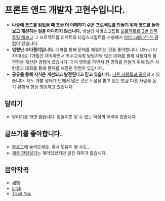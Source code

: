 # 프론트 앤드 개발자 고현수입니다. 

- **나중에 코드를 읽었을 때 조금 더 이해하기 쉬운 프로젝트를 만들기 위해 코드를 돌아보고 개선하는 일을 마다하지 않습니다.** 바닐라 자바스크립트 [프로젝트를 3번 리펙토링 해보고](https://github.com/movie42/ychung) 그 프로젝트를 리액트와 타입스크립트를 사용해서 [마이그레이션 한 경험](https://github.com/movie42/ychung-frontend)이 있습니다.
- **엄청난 수다쟁이입니다.** 대화를 통해 문제를 해결하는 것을 좋아합니다. UX/UI 디자이너로 7개월간 재직하면서 특수교육청 담당자와 많은 대화를 통해 사용자의 불편함을 개선한 경험이 있습니다. 과거 영화를 하면서 한 영화를 만들기 위해 많은 사람들과 대화를 통해 문제를 해결한 경험이 있습니다.
- **공유를 통해 지식은 개선되고 발전된다고 믿고 있습니다.** [다른 사람들과 공유](https://www.hyunsu.info)하고 있습니다. 저도 개발 생태계 안에서 많은 것은 도움을 받고 있는 만큼 다른 사람을 돕기 위해서 항상 행동하고 있습니다.


## 달리기
- 달리기를 하면 힘듭니다. 힘들지만 알 수 없는 마성의 매력이 있습니다.

## 글쓰기를 좋아합니다.
- [블로그](https://www.hyunsu.info)에 놀러오세요. 혹시 도움이 될 수도...
- [제주 한달살기](https://post.naver.com/my/series/detail.naver?seriesNo=652652&memberNo=578262)는 재미있었지만 글은 재미가 없습니다.

## 음악작곡
- [새벽](https://youtu.be/wvbJMo7S_AM)
- [click](https://www.youtube.com/watch?v=3lBz84R1EPg)
- [Trust You](https://www.youtube.com/watch?v=GuT3j5kiQJw)

